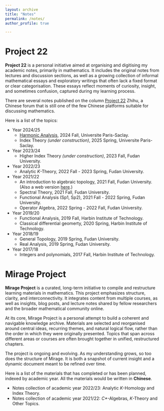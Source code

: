 ```yaml
---
layout: archive
title: "Notes"
permalink: /notes/
author_profile: true

---
```


Project 22
======

**Project 22** is a personal initiative aimed at organising and digitising my academic notes, primarily in mathematics. It includes the original notes from lectures and discussion sections, as well as a growing collection of informal mathematical essays and exploratory writings that often lack a fixed format or clear categorisation. These essays reflect moments of curiosity, insight, and sometimes confusion, captured during my learning process.

There are several notes published on the column [Project 22](https://www.zhihu.com/column/c_1147569183884824576) Zhihu, a Chinese forum that is still one of the few Chinese platforms suitable for discussing mathematics.

Here is a list of the topics:
* Year 2024/25
  * [Harmonic Analysis](../assets/notes/HA_Lecture_Notes.pdf), 2024 Fall, Universite Paris-Saclay.
  * Index Theory *(under construction)*, 2025 Spring, Universite Paris-Saclay.
* Year 2023/24
  * Higher Index Theory *(under construction)*, 2023 Fall, Fudan University.
* Year 2022/23
  * Analytic *K*-Theory, 2022 Fall - 2023 Spring, Fudan University.
* Year 2021/22
  * An introduction to algebraic topology, 2021 Fall, Fudan University. (Also a web version [here](https://www.bananaspace.org/wiki/%E8%AE%B2%E4%B9%89:%E4%BB%A3%E6%95%B0%E6%8B%93%E6%89%91_(H)).)
  * Spectral Theory, 2021 Fall, Fudan University.
  * Functional Analysis (Sp1, Sp2), 2021 Fall - 2022 Spring, Fudan University.
  * Operator Algebra, 2022 Spring - 2022 Fall, Fudan University.
* Year 2019/20
  * Functional Analysis, 2019 Fall, Harbin Institute of Technology.
  * Classical differential geomerty, 2020 Spring, Harbin Institute of Technology.
* Year 2018/19
  * General Topology, 2019 Spring, Fudan University.
  * Real Analysis, 2019 Spring, Fudan University.
* Year 2017/18
  * Integers and polynomials, 2017 Fall, Harbin Institute of Technology.
 
Mirage Project
======
**Mirage Project** is a curated, long-term initiative to compile and restructure learning materials in mathematics. This project emphasizes structure, clarity, and interconnectivity. It integrates content from multiple courses, as well as insights, blog posts, and lecture notes shared by fellow researchers and the broader mathematical community online.

At its core, Mirage Project is a personal attempt to build a coherent and navigable knowledge archive. Materials are selected and reorganised around central ideas, recurring themes, and natural logical flow, rather than the order in which they were originally presented. Topics that span across different areas or courses are often brought together in unified, restructured chapters.

The project is ongoing and evolving. As my understanding grows, so too does the structure of Mirage. It is both a snapshot of current insight and a dynamic document meant to be refined over time.

Here is a list of the materials that has completed or has been planned, indexed by academic year. All the materials would be written in **Chinese**.
* Notes collection of academic year 2022/23: Analytic *K*-Homology and Index Theory.
* Notes collection of academic year 2021/22: *C\**-Algebras, *K*-Theory and Other Topics.
